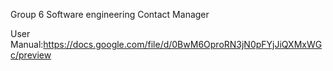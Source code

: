 Group 6 Software engineering Contact Manager

User Manual:https://docs.google.com/file/d/0BwM6OproRN3jN0pFYjJiQXMxWGc/preview